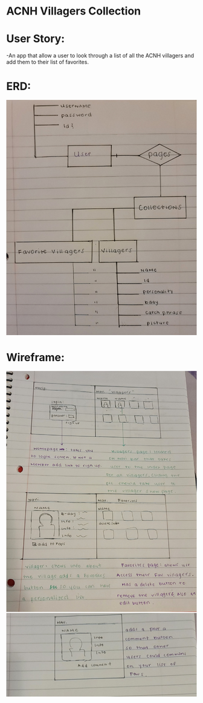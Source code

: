 # ACNH Villagers Collection

# User Story:
-An app that allow a user to look through a list of all the ACNH villagers and add them to their list of favorites.

# ERD:
![layout](img/erd.jpg)

# Wireframe:
![layout](img/wireframe.jpg)
![layout](img/wireframe2.jpg)